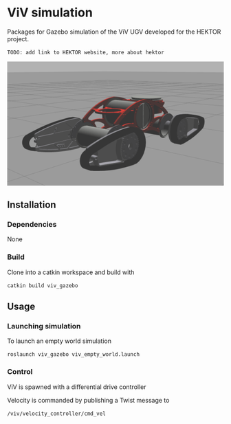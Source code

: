 # ViV simulation
Packages for Gazebo simulation of the ViV UGV developed for the HEKTOR project.

    TODO: add link to HEKTOR website, more about hektor

![viv1](doc/viv_pequeno_img.png)

## Installation

### Dependencies
None
### Build

Clone into a catkin workspace and build with

	catkin build viv_gazebo

## Usage

### Launching simulation

To launch an empty world simulation

	roslaunch viv_gazebo viv_empty_world.launch  

### Control
ViV is spawned with a differential drive controller 

Velocity is commanded by publishing a Twist message to 
   
    /viv/velocity_controller/cmd_vel
